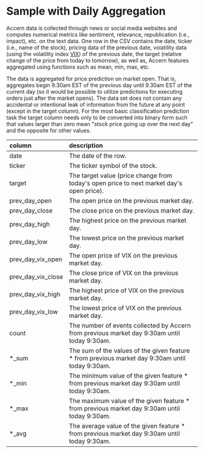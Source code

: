 # Sample with Daily Aggregation

Accern data is collected through news or social media websites and computes
numerical metrics like sentiment, relevance, republication (i.e., impact), etc.
on the text data. One row in the CSV contains the date, ticker (i.e., name of
the stock), pricing data of the previous date, volatility data (using the
volatility index [VIX](https://en.wikipedia.org/wiki/VIX))
of the previous date, the target (relative change of the
price from today to tomorrow), as well as, Accern features aggregated using
functions such as mean, min, max, etc.

The data is aggregated for price prediction on market open. That is, aggregates
begin 9.30am EST of the previous day until 9.30am EST of the current day
(so it would be possible to utilize predictions for executing orders just after
the market opens). The data set does not contain any accidental or intentional
leak of information from the future at any point (except in the target column).
For the most basic classification prediction task the target column needs only
to be converted into binary form such that values larger than zero mean
"stock price going up over the next day" and the opposite for other values.

| column | description |
| :---   | :---   |
| date | The date of the row. |
| ticker | The ticker symbol of the stock. |
| target | The target value (price change from today's open price to next market day's open price). |
| prev_day_open | The open price on the previous market day. |
| prev_day_close | The close price on the previous market day. |
| prev_day_high | The highest price on the previous market day. |
| prev_day_low | The lowest price on the previous market day. |
| prev_day_vix_open | The open price of VIX on the previous market day. |
| prev_day_vix_close | The close price of VIX on the previous market day. |
| prev_day_vix_high | The highest price of VIX on the previous market day. |
| prev_day_vix_low | The lowest price of VIX on the previous market day. |
| count | The number of events collected by Accern from previous market day 9:30am until today 9:30am. |
| &ast;_sum | The sum of the values of the given feature &ast; from previous market day 9:30am until today 9:30am. |
| &ast;_min | The minimum value of the given feature &ast; from previous market day 9:30am until today 9:30am. |
| &ast;_max | The maximum value of the given feature &ast; from previous market day 9:30am until today 9:30am. |
| &ast;_avg | The average value of the given feature &ast; from previous market day 9:30am until today 9:30am. |

